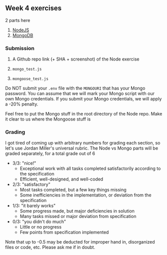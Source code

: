 ## Week 4 exercises

2 parts here

1. [NodeJS](./node_exercise.md)
2. [MongoDB](./mongo_exercise.md)

### Submission

1. A Github repo link (+ SHA + screenshot) of the Node exercise

2. `mongo_test.js`

3. `mongoose_test.js`

Do NOT submit your `.env` file with the `MONGOURI` that has your Mongo password. You can assume that we will mark your Mongo script with our own Mongo credentials. If you submit your Mongo credentials, we will apply a -20% penalty.

Feel free to put the Mongo stuff in the root directory of the Node repo. Make it clear to us where the Mongoose stuff is

### Grading

I got tired of coming up with arbitrary numbers for grading each section, so let's use Jordan Miller's universal rubric. The Node vs Mongo parts will be graded separately, for a total grade out of 6

- 3/3: "nice!"
  - Exceptional work with all tasks completed satisfactorily according to the specification
  - Efficient, well-designed, and well-coded
- 2/3: "satisfactory"
  - Most tasks completed, but a few key things missing
  - Some inefficiencies in the implementation, or deviation from the specification
- 1/3: "it barely works"
  - Some progress made, but major deficiencies in solution
  - Many tasks missed or major deviation from specification
- 0/3: "you didn't do much"
  - Little or no progress
  - Few points from specification implemented

Note that up to -0.5 may be deducted for improper hand in, disorganized files or code, etc. Please ask me if in doubt.
